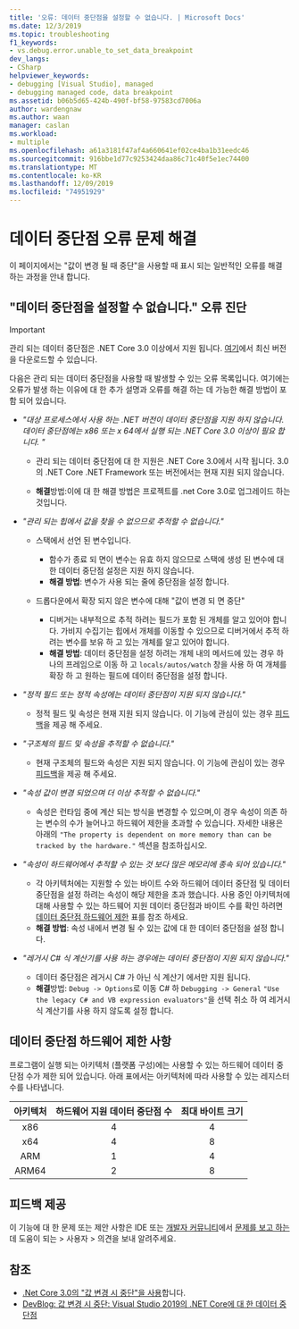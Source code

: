 ```yaml
---
title: '오류: 데이터 중단점을 설정할 수 없습니다. | Microsoft Docs'
ms.date: 12/3/2019
ms.topic: troubleshooting
f1_keywords:
- vs.debug.error.unable_to_set_data_breakpoint
dev_langs:
- CSharp
helpviewer_keywords:
- debugging [Visual Studio], managed
- debugging managed code, data breakpoint
ms.assetid: b06b5d65-424b-490f-bf58-97583cd7006a
author: wardengnaw
ms.author: waan
manager: caslan
ms.workload:
- multiple
ms.openlocfilehash: a61a3181f47af4a660641ef02ce4ba1b31eedc46
ms.sourcegitcommit: 916bbe1d77c9253424daa86c71c40f5e1ec74400
ms.translationtype: MT
ms.contentlocale: ko-KR
ms.lasthandoff: 12/09/2019
ms.locfileid: "74951929"
---
```

# <a name="troubleshooting-data-breakpoint-errors"></a>데이터 중단점 오류 문제 해결
이 페이지에서는 "값이 변경 될 때 중단"을 사용할 때 표시 되는 일반적인 오류를 해결 하는 과정을 안내 합니다.

## <a name="diagnosing-unable-to-set-data-breakpoint-errors"></a>"데이터 중단점을 설정할 수 없습니다." 오류 진단
> [!IMPORTANT]
> 관리 되는 데이터 중단점은 .NET Core 3.0 이상에서 지원 됩니다. [여기](https://dotnet.microsoft.com/download)에서 최신 버전을 다운로드할 수 있습니다.

다음은 관리 되는 데이터 중단점을 사용할 때 발생할 수 있는 오류 목록입니다. 여기에는 오류가 발생 하는 이유에 대 한 추가 설명과 오류를 해결 하는 데 가능한 해결 방법이 포함 되어 있습니다.

- *"대상 프로세스에서 사용 하는 .NET 버전이 데이터 중단점을 지원 하지 않습니다. 데이터 중단점에는 x86 또는 x 64에서 실행 되는 .NET Core 3.0 이상이 필요 합니다. "*

    - 관리 되는 데이터 중단점에 대 한 지원은 .NET Core 3.0에서 시작 됩니다. 3\.0의 .NET Core .NET Framework 또는 버전에서는 현재 지원 되지 않습니다. 
    
    - **해결**방법:이에 대 한 해결 방법은 프로젝트를 .net Core 3.0로 업그레이드 하는 것입니다.

- *"관리 되는 힙에서 값을 찾을 수 없으므로 추적할 수 없습니다."*
    - 스택에서 선언 된 변수입니다.
        - 함수가 종료 되 면이 변수는 유효 하지 않으므로 스택에 생성 된 변수에 대 한 데이터 중단점 설정은 지원 하지 않습니다.
        - **해결 방법**: 변수가 사용 되는 줄에 중단점을 설정 합니다.

    - 드롭다운에서 확장 되지 않은 변수에 대해 "값이 변경 되 면 중단"
        - 디버거는 내부적으로 추적 하려는 필드가 포함 된 개체를 알고 있어야 합니다. 가비지 수집기는 힙에서 개체를 이동할 수 있으므로 디버거에서 추적 하려는 변수를 보유 하 고 있는 개체를 알고 있어야 합니다. 
        - **해결 방법**: 데이터 중단점을 설정 하려는 개체 내의 메서드에 있는 경우 하나의 프레임으로 이동 하 고 `locals/autos/watch` 창을 사용 하 여 개체를 확장 하 고 원하는 필드에 데이터 중단점을 설정 합니다.

- *"정적 필드 또는 정적 속성에는 데이터 중단점이 지원 되지 않습니다."*
    
    - 정적 필드 및 속성은 현재 지원 되지 않습니다. 이 기능에 관심이 있는 경우 [피드백](#provide-feedback)을 제공 해 주세요.

- *"구조체의 필드 및 속성을 추적할 수 없습니다."*

    - 현재 구조체의 필드와 속성은 지원 되지 않습니다. 이 기능에 관심이 있는 경우 [피드백](#provide-feedback)을 제공 해 주세요.

- *"속성 값이 변경 되었으며 더 이상 추적할 수 없습니다."*

    - 속성은 런타임 중에 계산 되는 방식을 변경할 수 있으며,이 경우 속성이 의존 하는 변수의 수가 늘어나고 하드웨어 제한을 초과할 수 있습니다. 자세한 내용은 아래의 `"The property is dependent on more memory than can be tracked by the hardware."` 섹션을 참조하십시오.

- *"속성이 하드웨어에서 추적할 수 있는 것 보다 많은 메모리에 종속 되어 있습니다."*
    
    - 각 아키텍처에는 지원할 수 있는 바이트 수와 하드웨어 데이터 중단점 및 데이터 중단점을 설정 하려는 속성이 해당 제한을 초과 했습니다. 사용 중인 아키텍처에 대해 사용할 수 있는 하드웨어 지원 데이터 중단점과 바이트 수를 확인 하려면 [데이터 중단점 하드웨어 제한](#data-breakpoint-hardware-limitations) 표를 참조 하세요. 
    - **해결 방법**: 속성 내에서 변경 될 수 있는 값에 대 한 데이터 중단점을 설정 합니다.

- *"레거시 C# 식 계산기를 사용 하는 경우에는 데이터 중단점이 지원 되지 않습니다."*

    - 데이터 중단점은 레거시 C# 가 아닌 식 계산기 에서만 지원 됩니다. 
    - **해결**방법: `Debug -> Options`로 이동 C# 하 `Debugging -> General` `"Use the legacy C# and VB expression evaluators"`을 선택 취소 하 여 레거시 식 계산기를 사용 하지 않도록 설정 합니다.

## <a name="data-breakpoint-hardware-limitations"></a>데이터 중단점 하드웨어 제한 사항

프로그램이 실행 되는 아키텍처 (플랫폼 구성)에는 사용할 수 있는 하드웨어 데이터 중단점 수가 제한 되어 있습니다. 아래 표에서는 아키텍처에 따라 사용할 수 있는 레지스터 수를 나타냅니다.

| 아키텍처 | 하드웨어 지원 데이터 중단점 수 | 최대 바이트 크기|
| :-------------: |:-------------:| :-------------:|
| x86 | 4 | 4 |
| x64 | 4 | 8 |
| ARM | 1 | 4 |
| ARM64 | 2 | 8 |

## <a name="provide-feedback"></a>피드백 제공
이 기능에 대 한 문제 또는 제안 사항은 IDE 또는 [개발자 커뮤니티](https://developercommunity.visualstudio.com/)에서 [문제를 보고 하는](../ide/how-to-report-a-problem-with-visual-studio.md) 데 도움이 되는 > 사용자 > 의견을 보내 알려주세요.

## <a name="see-also"></a>참조
- [.Net Core 3.0의 "값 변경 시 중단"을 사용](using-breakpoints.md#BKMK_set_a_data_breakpoint_managed)합니다.
- [DevBlog: 값 변경 시 중단: Visual Studio 2019의 .NET Core에 대 한 데이터 중단점](https://devblogs.microsoft.com/visualstudio/break-when-value-changes-data-breakpoints-for-net-core-in-visual-studio-2019/)
